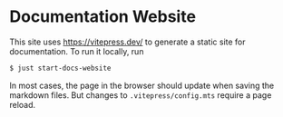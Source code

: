 # Documentation Website

This site uses https://vitepress.dev/ to generate a static site for documentation. To run it locally, run

```bash
$ just start-docs-website
```

In most cases, the page in the browser should update when saving the markdown files. But changes to `.vitepress/config.mts` require a page reload.
